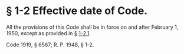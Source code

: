 # § 1-2 Effective date of Code.

<p>All the provisions of this Code shall be in force on and after February 1, 1950, except as provided in § <a href='http://law.lis.virginia.gov/vacode/1-2.1/'>1-2.1</a>.</p><p>Code 1919, § 6567; R. P. 1948, § 1-2.</p>